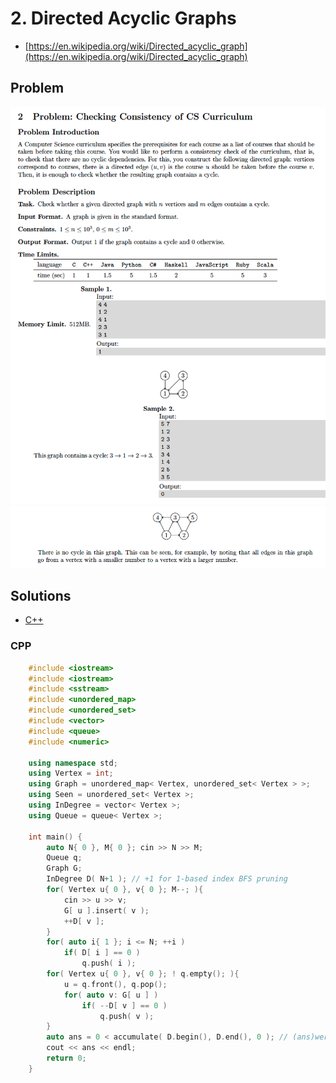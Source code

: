 # 2. Directed Acyclic Graphs
* [https://en.wikipedia.org/wiki/Directed_acyclic_graph](https://en.wikipedia.org/wiki/Directed_acyclic_graph)

## Problem
![](docs/2_acyclicity1.png)
![](docs/2_acyclicity2.png)

## Solutions
* [C++](#cpp)

### CPP
```cpp
    #include <iostream>
    #include <iostream>
    #include <sstream>
    #include <unordered_map>
    #include <unordered_set>
    #include <vector>
    #include <queue>
    #include <numeric>
    
    using namespace std;
    using Vertex = int;
    using Graph = unordered_map< Vertex, unordered_set< Vertex > >;
    using Seen = unordered_set< Vertex >;
    using InDegree = vector< Vertex >;
    using Queue = queue< Vertex >;
    
    int main() {
        auto N{ 0 }, M{ 0 }; cin >> N >> M;
        Queue q;
        Graph G;
        InDegree D( N+1 ); // +1 for 1-based index BFS pruning
        for( Vertex u{ 0 }, v{ 0 }; M--; ){
            cin >> u >> v;
            G[ u ].insert( v );
            ++D[ v ];
        }
        for( auto i{ 1 }; i <= N; ++i )
            if( D[ i ] == 0 )
                q.push( i );
        for( Vertex u{ 0 }, v{ 0 }; ! q.empty(); ){
            u = q.front(), q.pop();
            for( auto v: G[ u ] )
                if( --D[ v ] == 0 )
                    q.push( v );
        }
        auto ans = 0 < accumulate( D.begin(), D.end(), 0 ); // (ans)wer == 1 iff (G)raph contains a cycle
        cout << ans << endl;
        return 0;
    }
```
